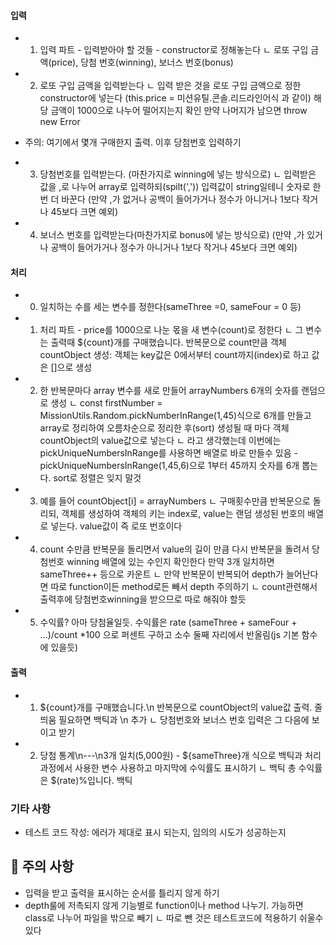 #### 입력

- 1. 입력 파트 - 입력받아야 할 것들 - constructor로 정해놓는다
ㄴ 로또 구입 금액(price), 당첨 번호(winning), 보너스 번호(bonus)
- 2. 로또 구입 금액을 입력받는다
ㄴ 입력 받은 것을 로또 구입 금액으로 정한 constructor에 넣는다
(this.price = 미션유틸.콘솔.리드라인어식 과 같이)
해당 금액이 1000으로 나누어 떨어지는지 확인 만약 나머지가 남으면 throw new Error

- 주의: 여기에서 몇개 구매한지 출력. 이후 당첨번호 입력하기

- 3. 당첨번호를 입력받는다. (마찬가지로 winning에 넣는 방식으로)
ㄴ 입력받은 값을 ,로 나누어 array로 입력하되(spilt(',')) 입력값이 string일테니 숫자로 한번 더 바꾼다
(만약 ,가 없거나 공백이 들어가거나 정수가 아니거나 1보다 작거나 45보다 크면 예외)
- 4. 보너스 번호를 입력받는다(마찬가지로 bonus에 넣는 방식으로)
(만약 ,가 있거나 공백이 들어가거나 정수가 아니거나 1보다 작거나 45보다 크면 예외)

#### 처리
- 0. 일치하는 수를 세는 변수를 정한다(sameThree =0, sameFour = 0 등)
- 1. 처리 파트 - price를 1000으로 나눈 몫을 새 변수(count)로 정한다
ㄴ 그 변수는 출력때 ${count}개를 구매했습니다.
반복문으로 count만큼 객체countObject 생성: 객체는 key값은 0에서부터 count까지(index)로 하고 값은 []으로 생성
- 2. 한 반복문마다 array 변수를 새로 만들어 arrayNumbers 6개의 숫자를 랜덤으로 생성
ㄴ const firstNumber = MissionUtils.Random.pickNumberInRange(1,45)식으로 6개를 만들고 array로 정리하여 오름차순으로 정리한 후(sort) 생성될 때 마다 객체countObject의 value값으로 넣는다
ㄴ 라고 생각했는데 이번에는 pickUniqueNumbersInRange를 사용하면 배열로 바로 만들수 있음 - pickUniqueNumbersInRange(1,45,6)으로 1부터 45까지 숫자를 6개 뽑는다. sort로 정렬은 잊지 말것
- 3. 예를 들어 countObject[i] = arrayNumbers
ㄴ 구매횟수만큼 반복문으로 돌리되, 객체를 생성하여 객체의 키는 index로, value는 랜덤 생성된 번호의 배열로 넣는다. value값이 즉 로또 번호이다


- 4. count 수만큼 반복문을 돌리면서 value의 길이 만큼 다시 반복문을 돌려서 당첨번호 winning 배열에 있는 수인지 확인한다 만약 3개 일치하면 sameThree++ 등으로 카운트
ㄴ 만약 반복문이 반복되어 depth가 늘어난다면 따로 function이든 method로든 빼서 depth 주의하기
ㄴ count관련해서 출력후에 당첨번호winning을 받으므로 따로 해줘야 할듯
 - 5. 수익률? 아마 당첨율일듯. 수익률은 rate (sameThree + sameFour + ...)/count *100 으로 퍼센트 구하고 소수 둘째 자리에서 반올림(js 기본 함수에 있을듯)

#### 출력
- 1. ${count}개를 구매했습니다.\n 반복문으로 countObject의 value값 출력. 줄 띄움 필요하면 백틱과 \n 추가
ㄴ 당첨번호와 보너스 번호 입력은 그 다음에 보이고 받기
- 2. 당첨 통계\n---\n3개 일치(5,000원) - ${sameThree}개 식으로 백틱과 처리과정에서 사용한 변수 사용하고 마지막에 수익률도 표시하기
ㄴ 백틱 총 수익률은 $(rate)%입니다. 백틱

### 기타 사항
- 테스트 코드 작성: 에러가 제대로 표시 되는지, 임의의 시도가 성공하는지

## 🚨 주의 사항

- 입력을 받고 출력을 표시하는 순서를 틀리지 않게 하기
- depth룰에 저촉되지 않게 기능별로 function이나 method 나누기. 가능하면 class로 나누어 파일을 밖으로 빼기
ㄴ 따로 뺀 것은 테스트코드에 적용하기 쉬울수 있다
